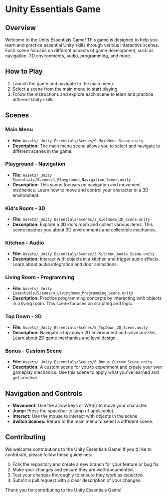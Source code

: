 # Unity Essentials Game

## Overview

Welcome to the Unity Essentials Game! This game is designed to help you learn and practice essential Unity skills through various interactive scenes. Each scene focuses on different aspects of game development, such as navigation, 3D environments, audio, programming, and more.

## How to Play

1. Launch the game and navigate to the main menu.
2. Select a scene from the main menu to start playing.
3. Follow the instructions and explore each scene to learn and practice different Unity skills.

## Scenes

### Main Menu
- **File:** `Assets/_Unity Essentials/Scenes/0_MainMenu_Scene.unity`
- **Description:** The main menu scene allows you to select and navigate to different scenes in the game.

### Playground - Navigation
- **File:** `Assets/_Unity Essentials/Scenes/1_Playground_Navigation_Scene.unity`
- **Description:** This scene focuses on navigation and movement mechanics. Learn how to move and control your character in a 3D environment.

### Kid's Room - 3D
- **File:** `Assets/_Unity Essentials/Scenes/2_KidsRoom_3D_Scene.unity`
- **Description:** Explore a 3D kid's room and collect various items. This scene teaches you about 3D environments and collectible mechanics.

### Kitchen - Audio
- **File:** `Assets/_Unity Essentials/Scenes/3_Kitchen_Audio_Scene.unity`
- **Description:** Interact with objects in a kitchen and trigger audio effects. Learn about audio integration and door animations.

### Living Room - Programming
- **File:** `Assets/_Unity Essentials/Scenes/4_LivingRoom_Programming_Scene.unity`
- **Description:** Practice programming concepts by interacting with objects in a living room. This scene focuses on scripting and logic.

### Top Down - 2D
- **File:** `Assets/_Unity Essentials/Scenes/5_TopDown_2D_Scene.unity`
- **Description:** Navigate a top-down 2D environment and solve puzzles. Learn about 2D game mechanics and level design.

### Bonus - Custom Scene
- **File:** `Assets/_Unity Essentials/Scenes/6_Bonus_Custom_Scene.unity`
- **Description:** A custom scene for you to experiment and create your own gameplay mechanics. Use this scene to apply what you've learned and get creative.

## Navigation and Controls

- **Movement:** Use the arrow keys or WASD to move your character.
- **Jump:** Press the spacebar to jump (if applicable).
- **Interact:** Use the mouse to interact with objects in the scene.
- **Switch Scenes:** Return to the main menu to select a different scene.

## Contributing

We welcome contributions to the Unity Essentials Game! If you'd like to contribute, please follow these guidelines:

1. Fork the repository and create a new branch for your feature or bug fix.
2. Make your changes and ensure they are well-documented.
3. Test your changes thoroughly to ensure they work as expected.
4. Submit a pull request with a clear description of your changes.

Thank you for contributing to the Unity Essentials Game!

